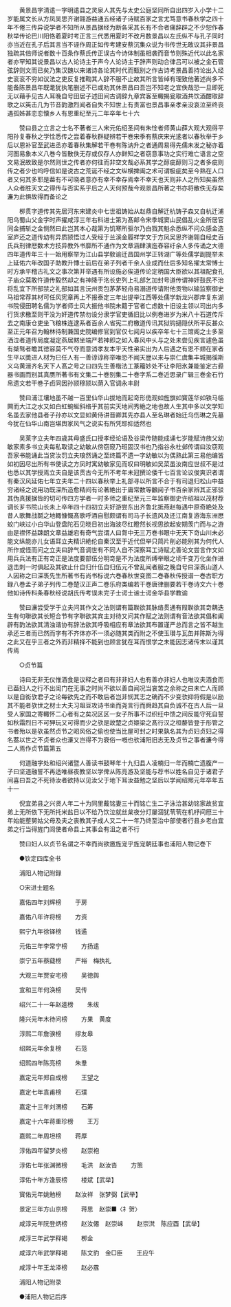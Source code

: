 <!-- { "loadSidebar": true } -->
　　黄景昌字清逺一字明逺县之灵泉人其先与太史公庭坚同所自出四岁入小学十二岁能属文长从方凤吴思齐谢翶游益通五经诸子诗赋百家之言尤笃意书春秋学之四十年不倦三传异说学者不知所从景昌据经为断各采其长有不合者痛辞辟之不少恕作春秋举传论巴川阳恪着夏时考正言三代悉用夏时不改月数景昌以左氏纵不与孔子同时亦当近在孔子后其言当不诬作周正如传考建安蔡沉集众说为书传世无敢议其非景昌独疏其倍师说者数十百条作蔡氏传正误古今诗体制虽相袭而音节则殊近代以此名家者亦罕知其说景昌以古人论诗主于声今人论诗主于辞声则动合律吕可以被之金石管弦辞则文而已矣乃集汉魏以来诸诗各论其时代而甄别之作古诗考景昌善持论出入经史衮衮不穷如议法之吏反复推鞫其人辞不服不止故其所言皆绰有理致他著述尚多不能备陈景昌年既耄犹执笔删述不已或劝其休景昌曰吾岂不知老之宜佚哉恐一旦即死无以藉手见古人耳晚自号田居子述田间古调辞九章宾客至輙揭瓮取酒共饮酒酣取辞歌之以筴击几为节音韵激烈闻者自失不知世上有贵富也景昌事亲孝亲没哀泣至终丧遇孤姊甚恋恋懐乡人有恩重纪至元二年卒年七十六

　　赞曰县之立言之士名不著者三人宋元佑绍圣间有朱恮者师黄山薛大观大观得平阳孙复春秋之学恮悉传之尝着春秋群疑辨若干巻宋季有蔡庆宋光逺者以春秋举于乡后以恩补官至武进丞亦着春秋集解若干巻有陈讷升之者通周易得先儒未发之秘亦着河图易象本义八巻今皆散佚无存或仅存人亦鲜知之者窃意事功之实行难亡语言之空文易泯故致是尔然则世之传者亦何往而非空文哉必系其学之醇疵醇则习之者多疵则传之者少也呜呼信如是说古之荒诞不经之文纵横捭阖之术可谓极疵矣至今熟在人口者又何其多耶是葢有不可晓者意亦有幸不幸存焉幸不幸天也天则非人之所知矣虽然人众者胜天文之得传与否实系乎后之人天何预哉今观景昌所著之书亦将散佚无存矣濂为此惧故得而备论之

　　栁贯字道传其先居河东宋建炎中七世祖铸始从赵鼎自解迁杭铸子森又自杭迁浦阳乌蜀山父金字时声擢咸淳三年右科进士第为髙邮令宋季城窦山民倡乱火金所居官同金捕斩之金恻然曰此岂其本心哉第为饥寒所驱尔乃白戮其魁余悉纵不问众感金造室庐还之道传幼有异质颕悟过人受经于兰溪金履祥学文于方凤吴思齐谢翶自经史百氏兵刑律厯数术方技异教外书靡所不通作为文章涵肆演迤舂容纡余人多传诵之大德四年道传年三十一始用察举为江山县学敎谕迁昌国州学正转湖广等处儒学副提举未上延佑六年改国子助教升慱士前后在弟子列者千余人业成而仕后多知名擢太常愽士时方承平稽古礼文之事次第并举遇有所设施必俟道传论定柄国大臣欲以其祖配食孔子庙众莫敢忤道传毅然却之有神降于洺长吏列上礼部乞加封号道传谓神奸鼓民不治将乱宜下所部禁之礼部如其言沅州贡包茅茅轻舟易溺道传请附他贡物以输监察御史马祖常荐其材可任风宪章再上不报泰定三年出提举江西等处儒学新龙兴郡庠复东湖书院侵田聘名儒为学者师士风大振他书院未籍于官者亡虑数十旧设主领以司出内多行货求檄至则干没为奸道传禁勿设分隶学官吏循旧比以例巻进岁为米八十石道传斥去之南康仓吏坐飞粮株连逮系者百余人省宪二府檄道传讯其狱钩擿隠伏所平反甚众至正元年召为翰林待制兼国史院编修官到官仅七阅月以疾卒年七十三馆阁之士多至洒泣者道传局度凝定燕居黙坐端严若神即之如入春风中乆与之处未尝见疾言遽色虽有桀骜者瞻其徳容莫不气夺而意消孝友本乎天性弟实出为人后遇之有恩不翅在家者生平以奬进人材为巳任人有一善谆谆称举唯恐不闻天歴以来与崇仁虞集丰城揭徯斯义乌黄溍齐名天下人髙之号之曰四先生善楷法工篆籕妙处不让李阳氷兼能鉴定古彛器书画而别其真赝所著书有文集二十巻别集二十巻字系二巻近思录广辑三巻金石竹帛遗文若干巻子卣同因孙颕穆颕以荫入官调永丰尉

　　赞曰浦江壤地虽不越一百里仙华山拔地而起竒形佹观如旌旗如寳莲华如铁马临闗而大江之水又如白虹蜿蜒斜络乎其前实天地间秀絶之地也故人生其中多以文学知名虽去家他县者子孙亦以文显如黄侍讲晋卿其先亦县人至名琳者始迁乌伤琳之先墓今犹在仙华山南岂堪舆家风气之说实有所凭耶抑适然也

　　吴莱字立夫年四歳其母盛氏口授孝经论语及谷梁传随能成诵七岁能赋诗族父幼敏家素多书立夫每私取读之幼敏从傍窃窥乃班固汉书也乃指谷永杜邺传谓曰汝窃观吾家书能诵此当贷汝罚立夫琅然诵之至终篇不遗一字幼敏以为偶熟此第三易他编皆如初因尽出所有书使读之方凤时寓幼敏家见而叹曰明敏如吴菜虽汝南应世叔不是过也悉以其学授焉立夫自是该贯古今无所不考年未冠撰论倭千七百言论议俊爽识者谓有秦汉风延佑七年立夫年二十四以春秋举上礼部寻以所言不合于有司退归松山中益穷诸经之说用功既深所造愈精间有论著絶出于庸常数等飜阅子书百余家辨其正邪驳其伪真援据皆的切可传四方学者一时多师之重纪至元三年监察御史许绍祖以茂材荐调长芗书院山长未上卒年四十四初立夫好游尝东出齐鲁北抵燕赵每遇中原奇絶处及昔人歌舞战鬬之地輙慷慨髙歌呼酒自慰颇谓有司马子长遗风及还江南复游海东洲厯蛟门峡过小白华山登盘陀石见晓日初出海波尽红瞪然长视思欲起安期羡门而与之游由是襟怀益踈朗文章益雄宕有奇气尝谓人曰胷中无三万巻书眼中无天下竒山川未必能文纵能亦儿女语耳立夫精识絶伦自秦汉至于近代但举只简片削必能别其为何代人所作或怪而问之立夫曰辞气音调世有不同人自不深察耳工诗赋尤善论文尝言作文如用兵兵法有正有竒正是法度要部伍分明竒是不为法度所缚举眼之顷千变万化坐作进退击刺一时俱起及其欲止什自归什伍自归伍元不曾乱闻者服之晚自号曰深褭山道人人因称之曰深褭先生所著书有尚书标说六巻春秋世变图二巻春秋传授谱一巻古职方録八巻孟子弟子列传二巻楚汉正声二巻乐府类编若干巻唐律删要若干巻诗文六十巻他如诗传科条春秋经说胡氏传考误未完子士谔士谧士谔金华县学教谕

　　赞曰濓尝受学于立夫问其作文之法则谓有篇聫欲其脉络贯通有叚聫欲其竒耦迭生有句聨欲其长短合节有字聨欲其宾主对待又问其作赋之法则谓有音法欲其倡和阖辟有韵法欲其清浊谐协有辞法欲其呼吸相应有章法欲其布置谨严总而言之皆不越生承还三者而已然而字有不齐体亦不一须必随其类而附之不使玉瓉与瓦缶并陈斯为得之此又在乎三者之外而非精择不能到也顾言犹在耳而恨学之未能因志诸传末以谨其传焉

　　○贞节篇

　　诗曰无非无仪惟酒食是议释之者曰有非非妇人也有善亦非妇人也唯议夫酒食而已葢妇人之行不出闺门在无事之时尚不欲以善自闻况当哀苦之余称之曰未亡人而頋以是自衒欤君子之论每欲先之而不敢后者岂非悯其志之确而不少变欤抑将假是以励其不能者欤世之材士大夫习爼豆攻诗书坐而尧言行而舜趋其自负诚不在古人后一旦受人家国之寄輙怀二心者有之矣况区区一女子所事不过织纴中馈之间反能守死自誓如秋霜烈日不可狎玩又可得而少之欤是故楚之贞姬梁之髙行汉之桓嫠皆登于彤管之书者殆以是欤虽然贞节之昭风俗之偷也使当比屋可封之时果孰名其为贞妇贞妇之得名葢以世之不贞者众也濓又岂得不为衰俗一嘅也欤浦阳旧志无及贞节之事者濂今得二人焉作贞节篇第五

　　何道融字处和绍兴诸暨人善读书鼓琴年十九归县人凌楠归一年而楠亡遗腹产一子曰坚道融誓不再适唯昼夜教坚以学俾从陈亮游及坚能与荐书以姓名自见于诸君子间喜曰吾之不死待汝者欲持以见汝父于地下耳汝益勉之坚后以学闻绍熈元年卒年五十一

　　倪宜弟县之兴贤人年二十为同里戴铭妻三十而铭亡生二子泳洽甚幼铭家故贫宜弟上无所依下无所托米盐日以不给乃饮泣就丝枲夜分灯屡涸犹茕茕在机杼间厯三十年始能塟舅姑父母及夫之丧教其子成人又二十一年乃终至治中部使者行县乡老白宜弟之行当得旌门闾使者命县上其事会有沮之者不行

　　赞曰妇人以贞节名谓之不幸而尚欲邀旌宠乎旌宠朝廷事也浦阳人物记巻下

　　●钦定四库全书

　　浦阳人物记附録

　　○宋进士题名

　　嘉佑四年刘辉榜
　　于房

　　嘉佑八年许将榜
　　方资

　　熙宁九年徐铎榜
　　钱遹

　　元佑三年李常宁榜
　　方扬逺

　　崇宁五年蔡薿榜
　　严裕　梅执礼

　　大观三年贾安宅榜
　　吴徳舆

　　宣和三年何涣榜
　　吴传

　　绍兴二十一年赵逵榜
　　朱绂

　　隆兴元年木待问榜
　　方果　黄度

　　淳熙二年詹骙榜
　　缪友皋

　　绍熙元年余复榜
　　石范

　　绍熙四年陈亮榜
　　朱羣

　　嘉定元年郑自成榜
　　王望之

　　嘉定七年袁甫榜
　　石璞

　　嘉定十三年刘渭榜
　　石筹

　　嘉定十六年蒋重珍榜
　　王万

　　嘉熙二年周坦榜
　　蒋厚

　　淳佑四年留梦炎榜
　　赵崇袍

　　淳佑七年张渊微榜
　　毛洪　赵汝沓
　　方策

　　淳佑十年方逢辰榜
　　楼斌【武举】

　　寳佑元年姚勉榜
　　赵汝祥　张梦弼【武举】

　　景定三年方山京榜
　　蒋思　赵崇■〈礻贺〉

　　咸淳元年阮登炳榜
　　赵汝僊　赵崇崃
　　赵崇滼　陈应酉【武举】

　　咸淳三年武学释褐
　　栁金

　　咸淳六年武学释褐
　　陈文豹　金□臣
　　王应午

　　咸淳十年王龙泽榜
　　赵必霡

　　浦阳人物记附录

　　●浦阳人物记后序

